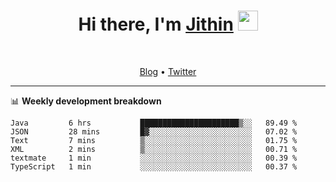 <h1 align="center">Hi there, I'm <a href="https://jithset.github.io/" target="_blank">Jithin</a> <img
src="https://github.com/blackcater/blackcater/raw/main/images/Hi.gif" height="32" /></h1>

<br />

<p align="center">
  <a href="https://jithset.github.io">Blog</a> •
  <a href="https://twitter.com/jithset">Twitter</a>
</p>

---

📊 **Weekly development breakdown**

<!--START_SECTION:waka-->

```text
Java         6 hrs           ██████████████████████▒░░   89.49 %
JSON         28 mins         █▓░░░░░░░░░░░░░░░░░░░░░░░   07.02 %
Text         7 mins          ▒░░░░░░░░░░░░░░░░░░░░░░░░   01.75 %
XML          2 mins          ▒░░░░░░░░░░░░░░░░░░░░░░░░   00.71 %
textmate     1 min           ░░░░░░░░░░░░░░░░░░░░░░░░░   00.39 %
TypeScript   1 min           ░░░░░░░░░░░░░░░░░░░░░░░░░   00.37 %
```

<!--END_SECTION:waka-->

